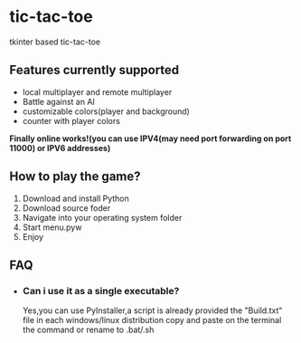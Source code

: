 <h1> tic-tac-toe </h2> 
 tkinter based tic-tac-toe  
 
 <h2>Features currently supported</h2>
 <ul>
 <li>local multiplayer and remote multiplayer</li>
 <li>Battle against an AI</li>
 <li>customizable colors(player and background)</li>  
 <li>counter with player colors</li>
 </ul>
 
<strong>Finally online works!(you can use IPV4(may need port forwarding on port 11000) or IPV6 addresses)</strong>

<h2>How to play the game?</h2>
 <ol>
 <li>Download and install Python</li>
 <li>Download source foder</li>
 <li>Navigate into your operating system folder</li>
 <li>Start menu.pyw</li>  
 <li>Enjoy</li>
 </ol>
<h2>FAQ</h2>
 <ul>
 <li><h3>Can i use it as a single executable?
 </h3>
 <p> Yes,you can use PyInstaller,a script is already provided the "Build.txt" file in each windows/linux distribution copy and paste on the terminal the command or rename to .bat/.sh</p>
 </li>
 </ul>
